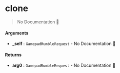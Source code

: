 # clone

> No Documentation 🚧

#### Arguments

- **\_self** : `GamepadRumbleRequest` \- No Documentation 🚧

#### Returns

- **arg0** : `GamepadRumbleRequest` \- No Documentation 🚧
